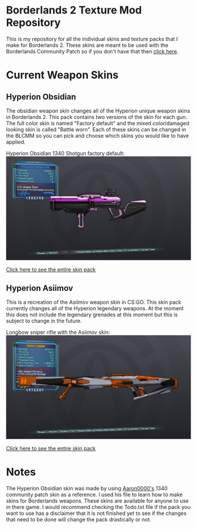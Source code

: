 Borderlands 2 Texture Mod Repository
==============================

This is my repository for all the individual skins and texture packs that I make for Borderlands 2.
These skins are meant to be used with the Borderlands Community Patch so if you don't have that
then [click here](https://www.youtube.com/watch?v=e68MFnAuIPQ).

Current Weapon Skins
==================

## Hyperion Obsidian
The obsidian weapon skin changes all of the Hyperion unique weapon skins in Borderlands 2. This pack contains two versions of the skin for
each gun. The full color skin is named "Factory default" and the mixed color/damaged looking skin is called "Battle worn".
Each of these skins can be changed in the BLCMM so you can pick and choose which skins you would like to have applied.

Hyperion Obsidian 1340 Shotgun factory default:
![Obsidian Skin](https://github.com/barrolskii/TextureMods/blob/master/HyperionObsidian/20180905184757_1.jpg)


[Click here to see the entire skin pack](https://imgur.com/a/dDbNjrB)


## Hyperion Asiimov
This is a recreation of the Asiimov weapon skin in CS:GO. This skin pack currently changes all of the Hyperion legendary weapons. At the moment this does not include the legendary grenades at this moment but this is subject to change in the future.

Longbow sniper rifle with the Asiimov skin:
![Longbow Asiimov skin](https://github.com/barrolskii/TextureMods/blob/master/HyperionAsiimov/20180909164933_1.jpg)


[Click here to see the entire skin pack](https://imgur.com/a/f3sTfhK)

Notes
=====
The Hyperion Obsidian skin was made by using [Aaron0000's](https://github.com/Aaron00000) 1340 community patch skin as a reference. 
I used his file to learn how to make skins for Borderlands weapons.
These skins are available for anyone to use in there game. I would recommend checking the Todo.txt file if the pack you want to use
has a disclaimer that it is not finished yet to see if the changes that need to be done will change the pack drastically or not.
